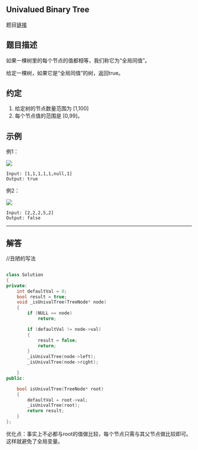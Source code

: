 ## Univalued Binary Tree

题目[链接](https://leetcode.com/problems/univalued-binary-tree/)

## 题目描述

如果一棵树里的每个节点的值都相等，我们称它为“全局同值”。

给定一棵树，如果它是“全局同值”的树，返回true。

## 约定

1. 给定树的节点数量范围为 [1,100]
2. 每个节点值的范围是 [0,99]。
## 示例

例1：

![](https://assets.leetcode.com/uploads/2018/12/28/unival_bst_1.png)

```text
Input: [1,1,1,1,1,null,1]
Output: true
```

例2：

![](https://assets.leetcode.com/uploads/2018/12/28/unival_bst_2.png)

```text
Input: [2,2,2,5,2]
Output: false
```

----

## 解答

//丑陋的写法
```C++

class Solution
{
private:
    int defaultVal = 0;
    bool result = true;
    void _isUnivalTree(TreeNode* node)
    {
        if (NULL == node)
            return;

        if (defaultVal != node->val)
        {
            result = false;
            return;
        }
        _isUnivalTree(node->left);
        _isUnivalTree(node->right);

    }
public:

    bool isUnivalTree(TreeNode* root)
    {
        defaultVal = root->val;
        _isUnivalTree(root);
        return result;
    }
};
```

优化点：事实上不必都与root的值做比较，每个节点只需与其父节点做比较即可。这样就避免了全局变量。